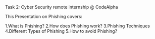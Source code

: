 Task 2: Cyber Security remote internship @ CodeAlpha

This Presentation on Phishing covers:

1.What is Phishing?
2.How does Phishing work?
3.Phishing Techniques
4.Different Types of Phishing
5.How to avoid Phishing?
